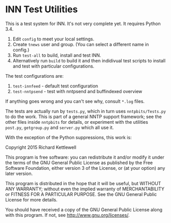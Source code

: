 INN Test Utilities
==================

This is a test system for INN.  It's not very complete yet.  It
requires Python 3.4.

1. Edit `config` to meet your local settings.
2. Create `tnews` user and group.  (You can select a different name in
   config.)
3. Run `test-all` to build, install and test INN.
4. Alternatively run `build` to build it and then indidivual test
   scripts to install and test with particular configurations.

The test configurations are:

1. `test-innfeed` - default test configuration
2. `test-nntpsend` - test with nntpsend and buffindexed overview

If anything goes wrong and you can't see why, consult `*.log` files.

The tests are actually run by `tests.py`, which in turn uses
`nntpbits/Tests.py` to do the work.  This is part of a general NNTP
support framework; see the other files inside `nntpbits` for details,
or experiment with the utilities `post.py`, `getgroup.py` and
`server.py` which all use it.

With the exception of the Python suppressions, this work is:

Copyright 2015 Richard Kettlewell

This program is free software: you can redistribute it and/or modify
it under the terms of the GNU General Public License as published by
the Free Software Foundation, either version 3 of the License, or
(at your option) any later version.

This program is distributed in the hope that it will be useful,
but WITHOUT ANY WARRANTY; without even the implied warranty of
MERCHANTABILITY or FITNESS FOR A PARTICULAR PURPOSE.  See the
GNU General Public License for more details.

You should have received a copy of the GNU General Public License
along with this program.  If not, see <http://www.gnu.org/licenses/>.
